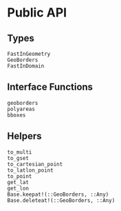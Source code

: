 # Public API

## Types
```@docs
FastInGeometry
GeoBorders
FastInDomain
```

## Interface Functions
```@docs
geoborders
polyareas
bboxes
```

## Helpers
```@docs
to_multi
to_gset
to_cartesian_point
to_latlon_point
to_point
get_lat
get_lon
Base.keepat!(::GeoBorders, ::Any)
Base.deleteat!(::GeoBorders, ::Any)
```